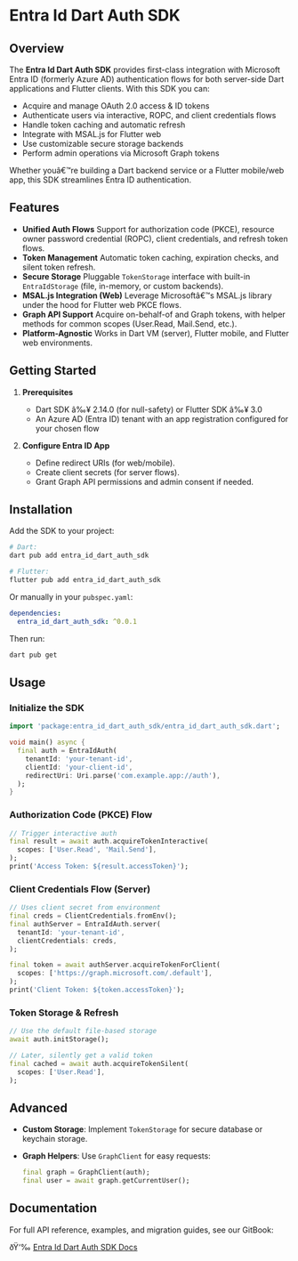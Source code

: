 # Entra Id Dart Auth SDK

## Overview

The **Entra Id Dart Auth SDK** provides first-class integration with Microsoft Entra ID (formerly Azure AD) authentication flows for both server-side Dart applications and Flutter clients. With this SDK you can:

* Acquire and manage OAuth 2.0 access & ID tokens
* Authenticate users via interactive, ROPC, and client credentials flows
* Handle token caching and automatic refresh
* Integrate with MSAL.js for Flutter web
* Use customizable secure storage backends
* Perform admin operations via Microsoft Graph tokens

Whether youâ€™re building a Dart backend service or a Flutter mobile/web app, this SDK streamlines Entra ID authentication.

## Features

* **Unified Auth Flows**
  Support for authorization code (PKCE), resource owner password credential (ROPC), client credentials, and refresh token flows.
* **Token Management**
  Automatic token caching, expiration checks, and silent token refresh.
* **Secure Storage**
  Pluggable `TokenStorage` interface with built-in `EntraIdStorage` (file, in-memory, or custom backends).
* **MSAL.js Integration (Web)**
  Leverage Microsoftâ€™s MSAL.js library under the hood for Flutter web PKCE flows.
* **Graph API Support**
  Acquire on-behalf-of and Graph tokens, with helper methods for common scopes (User.Read, Mail.Send, etc.).
* **Platform-Agnostic**
  Works in Dart VM (server), Flutter mobile, and Flutter web environments.

## Getting Started

1. **Prerequisites**

   * Dart SDK â‰¥ 2.14.0 (for null-safety) or Flutter SDK â‰¥ 3.0
   * An Azure AD (Entra ID) tenant with an app registration configured for your chosen flow

2. **Configure Entra ID App**

   * Define redirect URIs (for web/mobile).
   * Create client secrets (for server flows).
   * Grant Graph API permissions and admin consent if needed.

## Installation

Add the SDK to your project:

```bash
# Dart:
dart pub add entra_id_dart_auth_sdk

# Flutter:
flutter pub add entra_id_dart_auth_sdk
```

Or manually in your `pubspec.yaml`:

```yaml
dependencies:
  entra_id_dart_auth_sdk: ^0.0.1
```

Then run:

```bash
dart pub get
```

## Usage

### Initialize the SDK

```dart
import 'package:entra_id_dart_auth_sdk/entra_id_dart_auth_sdk.dart';

void main() async {
  final auth = EntraIdAuth(
    tenantId: 'your-tenant-id',
    clientId: 'your-client-id',
    redirectUri: Uri.parse('com.example.app://auth'),
  );
}
```

### Authorization Code (PKCE) Flow

```dart
// Trigger interactive auth
final result = await auth.acquireTokenInteractive(
  scopes: ['User.Read', 'Mail.Send'],
);
print('Access Token: ${result.accessToken}');
```

### Client Credentials Flow (Server)

```dart
// Uses client secret from environment
final creds = ClientCredentials.fromEnv();
final authServer = EntraIdAuth.server(
  tenantId: 'your-tenant-id',
  clientCredentials: creds,
);

final token = await authServer.acquireTokenForClient(
  scopes: ['https://graph.microsoft.com/.default'],
);
print('Client Token: ${token.accessToken}');
```

### Token Storage & Refresh

```dart
// Use the default file-based storage
await auth.initStorage();

// Later, silently get a valid token
final cached = await auth.acquireTokenSilent(
  scopes: ['User.Read'],
);
```

## Advanced

* **Custom Storage**: Implement `TokenStorage` for secure database or keychain storage.
* **Graph Helpers**: Use `GraphClient` for easy requests:

  ```dart
  final graph = GraphClient(auth);
  final user = await graph.getCurrentUser();
  ```

## Documentation

For full API reference, examples, and migration guides, see our GitBook:

ðŸ‘‰ [Entra Id Dart Auth SDK Docs](https://aortem.gitbook.io/entra-id-dart-auth-sdk/)

